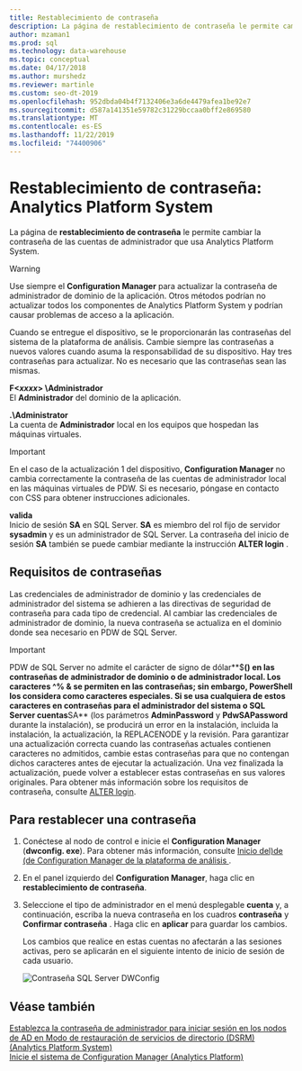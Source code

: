 ```yaml
---
title: Restablecimiento de contraseña
description: La página de restablecimiento de contraseña le permite cambiar la contraseña de las cuentas de administrador que usa Analytics Platform System.
author: mzaman1
ms.prod: sql
ms.technology: data-warehouse
ms.topic: conceptual
ms.date: 04/17/2018
ms.author: murshedz
ms.reviewer: martinle
ms.custom: seo-dt-2019
ms.openlocfilehash: 952dbda04b4f7132406e3a6de4479afea1be92e7
ms.sourcegitcommit: d587a141351e59782c31229bccaa0bff2e869580
ms.translationtype: MT
ms.contentlocale: es-ES
ms.lasthandoff: 11/22/2019
ms.locfileid: "74400906"
---
```

# <a name="password-reset---analytics-platform-system"></a>Restablecimiento de contraseña: Analytics Platform System
La página de **restablecimiento de contraseña** le permite cambiar la contraseña de las cuentas de administrador que usa Analytics Platform System.  
  
> [!WARNING]  
> Use siempre el **Configuration Manager** para actualizar la contraseña de administrador de dominio de la aplicación. Otros métodos podrían no actualizar todos los componentes de Analytics Platform System y podrían causar problemas de acceso a la aplicación.  
  
Cuando se entregue el dispositivo, se le proporcionarán las contraseñas del sistema de la plataforma de análisis. Cambie siempre las contraseñas a nuevos valores cuando asuma la responsabilidad de su dispositivo. Hay tres contraseñas para actualizar. No es necesario que las contraseñas sean las mismas.  
  
**F<*xxxx*> \Administrador**  
El **Administrador** del dominio de la aplicación.  
  
**.\Administrator**  
La cuenta de **Administrador** local en los equipos que hospedan las máquinas virtuales.  
  
> [!IMPORTANT]  
> En el caso de la actualización 1 del dispositivo, **Configuration Manager** no cambia correctamente la contraseña de las cuentas de administrador local en las máquinas virtuales de PDW. Si es necesario, póngase en contacto con CSS para obtener instrucciones adicionales.  
  
**valida**  
Inicio de sesión **SA** en SQL Server. **SA** es miembro del rol fijo de servidor **sysadmin** y es un administrador de SQL Server. La contraseña del inicio de sesión **SA** también se puede cambiar mediante la instrucción **ALTER login** .  
  
## <a name="password-requirements"></a>Requisitos de contraseñas  
Las credenciales de administrador de dominio y las credenciales de administrador del sistema se adhieren a las directivas de seguridad de contraseña para cada tipo de credencial. Al cambiar las credenciales de administrador de dominio, la nueva contraseña se actualiza en el dominio donde sea necesario en PDW de SQL Server.  
  
> [!IMPORTANT]  
> PDW de SQL Server no admite el carácter de signo de dólar**$**() en las contraseñas de administrador de dominio o de administrador local. Los caracteres **^% &** se permiten en las contraseñas; sin embargo, PowerShell los considera como caracteres especiales. Si se usa cualquiera de estos caracteres en contraseñas para el administrador del sistema o SQL Server cuentas**SA** (los parámetros **AdminPassword** y **PdwSAPassword** durante la instalación), se producirá un error en la instalación, incluida la instalación, la actualización, la REPLACENODE y la revisión. Para garantizar una actualización correcta cuando las contraseñas actuales contienen caracteres no admitidos, cambie estas contraseñas para que no contengan dichos caracteres antes de ejecutar la actualización. Una vez finalizada la actualización, puede volver a establecer estas contraseñas en sus valores originales. Para obtener más información sobre los requisitos de contraseña, consulte [ALTER login](../t-sql/statements/alter-login-transact-sql.md).  
  
## <a name="to-reset-a-password"></a>Para restablecer una contraseña  
  
1.  Conéctese al nodo de control e inicie el **Configuration Manager** (**dwconfig. exe**). Para obtener más información, consulte [Inicio del&#41;de &#40;de Configuration Manager de la plataforma de análisis ](launch-the-configuration-manager.md).  
  
2.  En el panel izquierdo del **Configuration Manager**, haga clic en **restablecimiento de contraseña**.  
  
3.  Seleccione el tipo de administrador en el menú desplegable **cuenta** y, a continuación, escriba la nueva contraseña en los cuadros **contraseña** y **Confirmar contraseña** . Haga clic en **aplicar** para guardar los cambios.  
  
    Los cambios que realice en estas cuentas no afectarán a las sesiones activas, pero se aplicarán en el siguiente intento de inicio de sesión de cada usuario.  
  
    ![Contraseña SQL Server DWConfig](./media/password-reset/SQL_Server_PDW_DWConfig_TopPW.png "SQL_Server_PDW_DWConfig_TopPW")  
  
## <a name="see-also"></a>Véase también  
[Establezca la contraseña de administrador para iniciar sesión en los nodos de AD en Modo de restauración de servicios de directorio &#40;DSRM&#41; &#40;Analytics Platform System&#41;](set-admin-password-for-logging-on-to-ad-nodes-in-directory-services-restore-mode.md)  
[Inicie el sistema de Configuration Manager &#40;Analytics Platform&#41;](launch-the-configuration-manager.md)  
  
